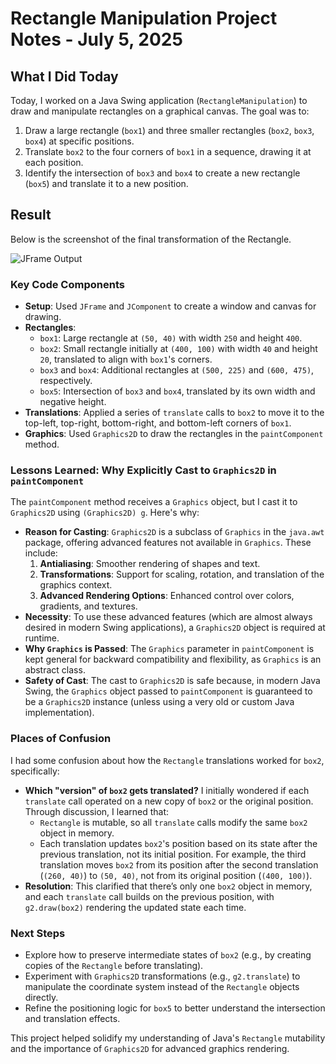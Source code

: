 # Rectangle Manipulation Project Notes - July 5, 2025

## What I Did Today
Today, I worked on a Java Swing application (`RectangleManipulation`) to draw and manipulate rectangles on a graphical canvas. The goal was to:
1. Draw a large rectangle (`box1`) and three smaller rectangles (`box2`, `box3`, `box4`) at specific positions.
2. Translate `box2` to the four corners of `box1` in a sequence, drawing it at each position.
3. Identify the intersection of `box3` and `box4` to create a new rectangle (`box5`) and translate it to a new position.

## Result
Below is the screenshot of the final transformation of the Rectangle.

![JFrame Output](https://imgur.com/ZVzu3uu.gif)

### Key Code Components
- **Setup**: Used `JFrame` and `JComponent` to create a window and canvas for drawing.
- **Rectangles**:
  - `box1`: Large rectangle at `(50, 40)` with width `250` and height `400`.
  - `box2`: Small rectangle initially at `(400, 100)` with width `40` and height `20`, translated to align with `box1`'s corners.
  - `box3` and `box4`: Additional rectangles at `(500, 225)` and `(600, 475)`, respectively.
  - `box5`: Intersection of `box3` and `box4`, translated by its own width and negative height.
- **Translations**: Applied a series of `translate` calls to `box2` to move it to the top-left, top-right, bottom-right, and bottom-left corners of `box1`.
- **Graphics**: Used `Graphics2D` to draw the rectangles in the `paintComponent` method.

### Lessons Learned: Why Explicitly Cast to `Graphics2D` in `paintComponent`
The `paintComponent` method receives a `Graphics` object, but I cast it to `Graphics2D` using `(Graphics2D) g`. Here's why:
- **Reason for Casting**: `Graphics2D` is a subclass of `Graphics` in the `java.awt` package, offering advanced features not available in `Graphics`. These include:
  1. **Antialiasing**: Smoother rendering of shapes and text.
  2. **Transformations**: Support for scaling, rotation, and translation of the graphics context.
  3. **Advanced Rendering Options**: Enhanced control over colors, gradients, and textures.
- **Necessity**: To use these advanced features (which are almost always desired in modern Swing applications), a `Graphics2D` object is required at runtime.
- **Why `Graphics` is Passed**: The `Graphics` parameter in `paintComponent` is kept general for backward compatibility and flexibility, as `Graphics` is an abstract class.
- **Safety of Cast**: The cast to `Graphics2D` is safe because, in modern Java Swing, the `Graphics` object passed to `paintComponent` is guaranteed to be a `Graphics2D` instance (unless using a very old or custom Java implementation).

### Places of Confusion
I had some confusion about how the `Rectangle` translations worked for `box2`, specifically:
- **Which "version" of `box2` gets translated?** I initially wondered if each `translate` call operated on a new copy of `box2` or the original position. Through discussion, I learned that:
  - `Rectangle` is mutable, so all `translate` calls modify the same `box2` object in memory.
  - Each translation updates `box2`'s position based on its state after the previous translation, not its initial position. For example, the third translation moves `box2` from its position after the second translation (`(260, 40)`) to `(50, 40)`, not from its original position (`(400, 100)`).
- **Resolution**: This clarified that there’s only one `box2` object in memory, and each `translate` call builds on the previous position, with `g2.draw(box2)` rendering the updated state each time.

### Next Steps
- Explore how to preserve intermediate states of `box2` (e.g., by creating copies of the `Rectangle` before translating).
- Experiment with `Graphics2D` transformations (e.g., `g2.translate`) to manipulate the coordinate system instead of the `Rectangle` objects directly.
- Refine the positioning logic for `box5` to better understand the intersection and translation effects.

This project helped solidify my understanding of Java's `Rectangle` mutability and the importance of `Graphics2D` for advanced graphics rendering.